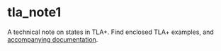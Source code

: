 # tla_note1
A technical note on states in TLA+. Find enclosed TLA+ examples, and [accompanying documentation](https://github.com/rodgarrison/tla_note1/blob/main/doc/tla.pdf).
